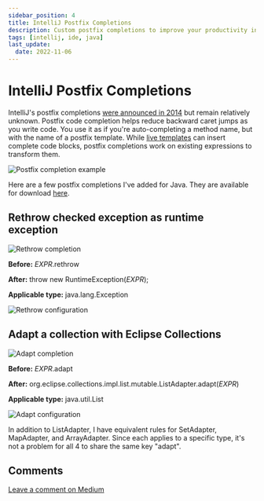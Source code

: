 ```yaml
---
sidebar_position: 4
title: IntelliJ Postfix Completions
description: Custom postfix completions to improve your productivity in IntelliJ IDEA.
tags: [intellij, ide, java]
last_update:
  date: 2022-11-06
---
```


# IntelliJ Postfix Completions

IntelliJ's postfix completions [were announced in 2014](https://blog.jetbrains.com/idea/2014/03/postfix-completion/) but remain relatively unknown. Postfix code completion helps reduce backward caret jumps as you write code. You use it as if you're auto-completing a method name, but with the name of a postfix template. While [live templates](./intellij-live-templates.md) can insert complete code blocks, postfix completions work on existing expressions to transform them.

![Postfix completion example](/img/intellij/postfix-cast.gif)

Here are a few postfix completions I've added for Java. They are available for download [here](https://github.com/motlin/jetbrains-settings/blob/main/postfixTemplates.xml).

## Rethrow checked exception as runtime exception

![Rethrow completion](/img/intellij/postfix-nn.gif)

**Before:**  $EXPR$.rethrow

**After:**  throw new RuntimeException($EXPR$);

**Applicable type:**  java.lang.Exception

![Rethrow configuration](/img/intellij/postfix-try.png)

## Adapt a collection with Eclipse Collections

![Adapt completion](/img/intellij/postfix-try-demo.gif)

**Before:**  $EXPR$.adapt

**After:**  org.eclipse.collections.impl.list.mutable.ListAdapter.adapt($EXPR$)

**Applicable type:**  java.util.List

![Adapt configuration](/img/intellij/postfix-var.png)

In addition to ListAdapter, I have equivalent rules for SetAdapter, MapAdapter, and ArrayAdapter. Since each applies to a specific type, it's not a problem for all 4 to share the same key "adapt".

## Comments

[Leave a comment on Medium](https://motlin.medium.com/intellij-postfix-completions-2fbadf2b1f51)

